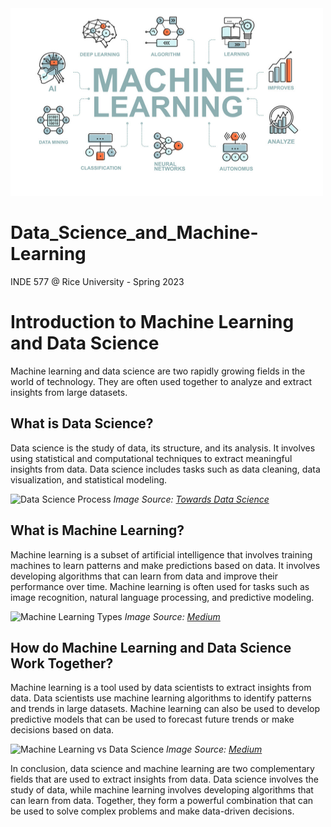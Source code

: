 <img src="images/ML.jpg" alt="Machine Learning" width="500" height="300">




# Data_Science_and_Machine-Learning
INDE 577 @ Rice University - Spring 2023



# Introduction to Machine Learning and Data Science

Machine learning and data science are two rapidly growing fields in the world of technology. They are often used together to analyze and extract insights from large datasets.

## What is Data Science?

Data science is the study of data, its structure, and its analysis. It involves using statistical and computational techniques to extract meaningful insights from data. Data science includes tasks such as data cleaning, data visualization, and statistical modeling.

![Data Science Process](https://miro.medium.com/max/1838/1*maEzxJiZjKshRklPpMvLJw.png)
_Image Source: [Towards Data Science](https://towardsdatascience.com/data-science-process-4-steps-for-beginners-ac7dee557c9b)_

## What is Machine Learning?

Machine learning is a subset of artificial intelligence that involves training machines to learn patterns and make predictions based on data. It involves developing algorithms that can learn from data and improve their performance over time. Machine learning is often used for tasks such as image recognition, natural language processing, and predictive modeling.

![Machine Learning Types](https://miro.medium.com/max/875/1*Cb-Wkz3qV7Ws-G6yAhxS7A.png)
_Image Source: [Medium](https://medium.com/@ssarkar111/types-of-machine-learning-algorithms-you-should-know-f788a8d2ddfe)_

## How do Machine Learning and Data Science Work Together?

Machine learning is a tool used by data scientists to extract insights from data. Data scientists use machine learning algorithms to identify patterns and trends in large datasets. Machine learning can also be used to develop predictive models that can be used to forecast future trends or make decisions based on data.

![Machine Learning vs Data Science](https://miro.medium.com/max/1000/1*xDCd5f5WwZE8hBexZzJbGg.png)
_Image Source: [Medium](https://medium.com/analytics-vidhya/machine-learning-vs-data-science-what-they-are-and-how-they-differ-8e031a4fb61f)_

In conclusion, data science and machine learning are two complementary fields that are used to extract insights from data. Data science involves the study of data, while machine learning involves developing algorithms that can learn from data. Together, they form a powerful combination that can be used to solve complex problems and make data-driven decisions.





